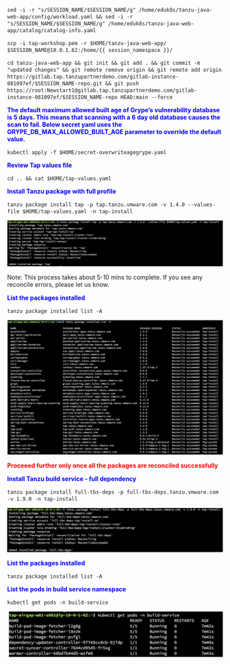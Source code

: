 
```execute-2
sed -i -r "s/SESSION_NAME/$SESSION_NAME/g" /home/eduk8s/tanzu-java-web-app/config/workload.yaml && sed -i -r "s/SESSION_NAME/$SESSION_NAME/g" /home/eduk8s/tanzu-java-web-app/catalog/catalog-info.yaml
```

```execute-2
scp -i tap-workshop.pem -r $HOME/tanzu-java-web-app/ $SESSION_NAME@10.0.1.62:/home/{{ session_namespace }}/ 
```

```execute
cd tanzu-java-web-app && git init && git add . && git commit -m "updated changes" && git remote remove origin && git remote add origin https://gitlab.tap.tanzupartnerdemo.com/gitlab-instance-081097ef/$SESSION_NAME-repo.git && git push https://root:Newstart1@gitlab.tap.tanzupartnerdemo.com/gitlab-instance-081097ef/$SESSION_NAME-repo HEAD:main --force
```

<p style="color:blue"><strong> The default maximum allowed built age of Grype’s vulnerability database is 5 days. This means that scanning with a 6 day old database causes the scan to fail. Below secret yaml uses the GRYPE_DB_MAX_ALLOWED_BUILT_AGE parameter to override the default value. </strong></p>

```execute
kubectl apply -f $HOME/secret-overwriteagegrype.yaml
```

<p style="color:blue"><strong> Review Tap values file </strong></p>

```execute
cd .. && cat $HOME/tap-values.yaml
```

<p style="color:blue"><strong> Install Tanzu package with full profile</strong></p>

```execute
tanzu package install tap -p tap.tanzu.vmware.com -v 1.4.0 --values-file $HOME/tap-values.yaml -n tap-install
```

![Local host](images/airgap-11.png)


Note: This process takes about 5-10 mins to complete. If you see any reconcile errors, please let us know.

<p style="color:blue"><strong> List the packages installed </strong></p>

```execute
tanzu package installed list -A
```

![Local host](images/airgap-12.png)


<p style="color:red"><strong> Proceeed further only once all the packages are reconciled successfully </strong></p>


<p style="color:blue"><strong> Install Tanzu build service - full dependency </strong></p>

```execute
tanzu package install full-tbs-deps -p full-tbs-deps.tanzu.vmware.com -v 1.9.0 -n tap-install
```

![Local host](images/airgap-13.png)


<p style="color:blue"><strong> List the packages installed </strong></p>

```execute
tanzu package installed list -A
```

<p style="color:blue"><strong> List the pods in build service namespace </strong></p>

```execute
kubectl get pods -n build-service
```

![Local host](images/airgap-14.png)

